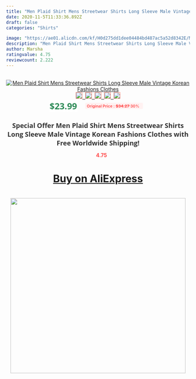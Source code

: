 ```yaml
---
title: "Men Plaid Shirt Mens Streetwear Shirts Long Sleeve Male Vintage Korean Fashions Clothes"
date: 2020-11-5T11:33:36.892Z
draft: false
categories: "Shirts"

image: "https://ae01.alicdn.com/kf/H0d275dd1dee04484bd487ac5a52d8342E/Men-Plaid-Shirt-Mens-Streetwear-Shirts-Long-Sleeve-Male-Vintage-Korean-Fashions-Clothes.png_220x220.png"
description: "Men Plaid Shirt Mens Streetwear Shirts Long Sleeve Male Vintage Korean Fashions Clothes"
author: Marsha
ratingvalue: 4.75
reviewcount: 2.222
---
```

<br>
<div style="text-align: center;">
<a href="https://s.click.aliexpress.com/e/_A8Zy4d" target="_blank" rel="nofollow noopener noreferrer"><img alt="Men Plaid Shirt Mens Streetwear Shirts Long Sleeve Male Vintage Korean Fashions Clothes" class="magnifier-image" src="https://ae01.alicdn.com/kf/H0d275dd1dee04484bd487ac5a52d8342E/Men-Plaid-Shirt-Mens-Streetwear-Shirts-Long-Sleeve-Male-Vintage-Korean-Fashions-Clothes.png_220x220.png_640x640.jpg">
<br>
<img style="border:1px solid salmon" src="https://ae01.alicdn.com/kf/H0d275dd1dee04484bd487ac5a52d8342E/Men-Plaid-Shirt-Mens-Streetwear-Shirts-Long-Sleeve-Male-Vintage-Korean-Fashions-Clothes.png_120x120.jpg">&nbsp;&nbsp;<img style="border:1px solid salmon" src="https://ae01.alicdn.com/kf/Hdf3e2196394c4d57981bc9697b7ce221S/Men-Plaid-Shirt-Mens-Streetwear-Shirts-Long-Sleeve-Male-Vintage-Korean-Fashions-Clothes.jpg_120x120.jpg">&nbsp;&nbsp;<img style="border:1px solid salmon" src="https://ae01.alicdn.com/kf/H301a64061af94f8499244a9185258ecdk/Men-Plaid-Shirt-Mens-Streetwear-Shirts-Long-Sleeve-Male-Vintage-Korean-Fashions-Clothes.jpg_120x120.jpg">&nbsp;&nbsp;<img style="border:1px solid salmon" src="https://ae01.alicdn.com/kf/H93a950b8489743f7bd68d7bc09b32f09T/Men-Plaid-Shirt-Mens-Streetwear-Shirts-Long-Sleeve-Male-Vintage-Korean-Fashions-Clothes.jpg_120x120.jpg">&nbsp;&nbsp;<img style="border:1px solid salmon" src="https://ae01.alicdn.com/kf/H23480e88b1b64dd7a7fde1d319e24e5f5/Men-Plaid-Shirt-Mens-Streetwear-Shirts-Long-Sleeve-Male-Vintage-Korean-Fashions-Clothes.jpg_120x120.jpg"></a></div><br0>
<div style="text-align: center;"><span style="background-color: white; border: 0px; box-sizing: border-box; color: seagreen; display: inline-block; font-family: &quot;open sans&quot; , &quot;arial&quot; , &quot;helvetica&quot; , sans-serif , &quot;heiti&quot;; font-size: 24px; font-stretch: inherit; font-weight: 700; line-height: inherit; margin: 0px 10px 0px 0px; padding: 0px; vertical-align: middle;">$23.99 </span>
<span style="background: rgb(255 , 241 , 241); border-radius: 3px; border: 0px; box-sizing: border-box; color: #ff4747; display: inline-block; font-family: inherit; font-size: 12px; font-stretch: inherit; font-style: inherit; font-variant: inherit; font-weight: 600; line-height: inherit; margin: 0px; padding: 2px 5px; transform: scale(0.9); vertical-align: middle;">Original Price : <b style="text-decoration: line-through;">$34.27 </b> 30%&nbsp;&nbsp;</span></div>
<h1 style="color: #333333; display: inline-block; font-family: &quot;open sans&quot; , &quot;arial&quot; , &quot;helvetica&quot; , sans-serif , &quot;heiti&quot;; font-size: 18px; font-stretch: inherit; font-weight: 700; text-align: center;">Special Offer Men Plaid Shirt Mens Streetwear Shirts Long Sleeve Male Vintage Korean Fashions Clothes with Free Worldwide Shipping!</h1>
<div style="color: #ff4747; text-align: center;">
<img src="https://4.bp.blogspot.com/-M0ZcTcb-5uY/XleCXlxnR4I/AAAAAAAAAEc/OrjgMkXV1oMQFaCRZj5HQwOCBcu3w1FegCPcBGAYYCw/s1600/star.png" style="height: 15px;">&nbsp;<b>4.75</b></div>
<div class="button_cont" align="center"><a class="buynow_a" href="https://s.click.aliexpress.com/e/_A8Zy4d" target="_blank" rel="nofollow noopener noreferrer"><H1>Buy on AliExpress</H1></a></div><br>
<div class="separator" style="clear: both; text-align: center;">
<img src="https://lh3.googleusercontent.com/-pTy5HemUv9M/XlePHvY0dAI/AAAAAAAAAE4/0nX5iRUoIWY8eMW9Dpxeirr157OZliDIgCLcBGAsYHQ/s1600/badge.gif" width="480">
</div>
